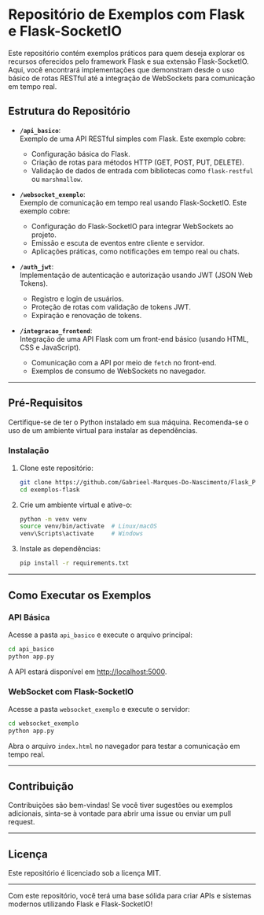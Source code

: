 
# Repositório de Exemplos com Flask e Flask-SocketIO  

Este repositório contém exemplos práticos para quem deseja explorar os recursos oferecidos pelo framework Flask e sua extensão Flask-SocketIO. Aqui, você encontrará implementações que demonstram desde o uso básico de rotas RESTful até a integração de WebSockets para comunicação em tempo real.  

## Estrutura do Repositório  

- **`/api_basico`**:  
  Exemplo de uma API RESTful simples com Flask. Este exemplo cobre:
  - Configuração básica do Flask.
  - Criação de rotas para métodos HTTP (GET, POST, PUT, DELETE).
  - Validação de dados de entrada com bibliotecas como `flask-restful` ou `marshmallow`.

- **`/websocket_exemplo`**:  
  Exemplo de comunicação em tempo real usando Flask-SocketIO. Este exemplo cobre:
  - Configuração do Flask-SocketIO para integrar WebSockets ao projeto.
  - Emissão e escuta de eventos entre cliente e servidor.
  - Aplicações práticas, como notificações em tempo real ou chats.  

- **`/auth_jwt`**:  
  Implementação de autenticação e autorização usando JWT (JSON Web Tokens).  
  - Registro e login de usuários.
  - Proteção de rotas com validação de tokens JWT.
  - Expiração e renovação de tokens.  

- **`/integracao_frontend`**:  
  Integração de uma API Flask com um front-end básico (usando HTML, CSS e JavaScript).  
  - Comunicação com a API por meio de `fetch` no front-end.
  - Exemplos de consumo de WebSockets no navegador.  

---

## Pré-Requisitos  
Certifique-se de ter o Python instalado em sua máquina. Recomenda-se o uso de um ambiente virtual para instalar as dependências.  

### Instalação  
1. Clone este repositório:  
   ```bash  
   git clone https://github.com/Gabrieel-Marques-Do-Nascimento/Flask_Playground.git  
   cd exemplos-flask  
   ```  

2. Crie um ambiente virtual e ative-o:  
   ```bash  
   python -m venv venv  
   source venv/bin/activate  # Linux/macOS  
   venv\Scripts\activate     # Windows  
   ```  

3. Instale as dependências:  
   ```bash  
   pip install -r requirements.txt  
   ```  

---

## Como Executar os Exemplos  

### API Básica  
Acesse a pasta `api_basico` e execute o arquivo principal:  
```bash  
cd api_basico  
python app.py  
```  
A API estará disponível em [http://localhost:5000](http://localhost:5000).  

### WebSocket com Flask-SocketIO  
Acesse a pasta `websocket_exemplo` e execute o servidor:  
```bash  
cd websocket_exemplo  
python app.py  
```  
Abra o arquivo `index.html` no navegador para testar a comunicação em tempo real.  

---

## Contribuição  
Contribuições são bem-vindas! Se você tiver sugestões ou exemplos adicionais, sinta-se à vontade para abrir uma issue ou enviar um pull request.  

---

## Licença  
Este repositório é licenciado sob a licença MIT.  

---  

Com este repositório, você terá uma base sólida para criar APIs e sistemas modernos utilizando Flask e Flask-SocketIO!